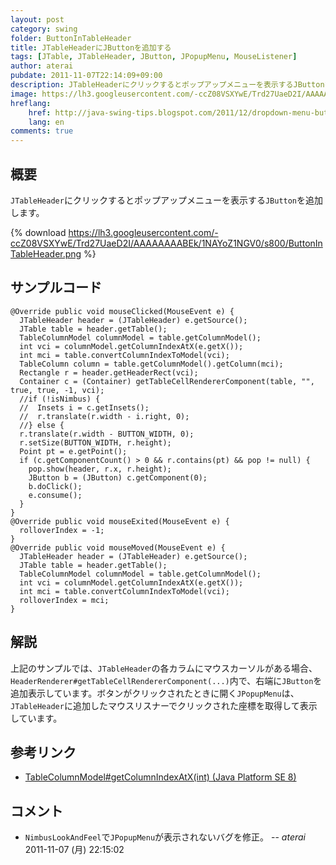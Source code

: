 ```yaml
---
layout: post
category: swing
folder: ButtonInTableHeader
title: JTableHeaderにJButtonを追加する
tags: [JTable, JTableHeader, JButton, JPopupMenu, MouseListener]
author: aterai
pubdate: 2011-11-07T22:14:09+09:00
description: JTableHeaderにクリックするとポップアップメニューを表示するJButtonを追加します。
image: https://lh3.googleusercontent.com/-ccZ08VSXYwE/Trd27UaeD2I/AAAAAAAABEk/1NAYoZ1NGV0/s800/ButtonInTableHeader.png
hreflang:
    href: http://java-swing-tips.blogspot.com/2011/12/dropdown-menu-button-in-jtableheader.html
    lang: en
comments: true
---
```

## 概要
`JTableHeader`にクリックするとポップアップメニューを表示する`JButton`を追加します。

{% download https://lh3.googleusercontent.com/-ccZ08VSXYwE/Trd27UaeD2I/AAAAAAAABEk/1NAYoZ1NGV0/s800/ButtonInTableHeader.png %}

## サンプルコード
<pre class="prettyprint"><code>@Override public void mouseClicked(MouseEvent e) {
  JTableHeader header = (JTableHeader) e.getSource();
  JTable table = header.getTable();
  TableColumnModel columnModel = table.getColumnModel();
  int vci = columnModel.getColumnIndexAtX(e.getX());
  int mci = table.convertColumnIndexToModel(vci);
  TableColumn column = table.getColumnModel().getColumn(mci);
  Rectangle r = header.getHeaderRect(vci);
  Container c = (Container) getTableCellRendererComponent(table, "", true, true, -1, vci);
  //if (!isNimbus) {
  //  Insets i = c.getInsets();
  //  r.translate(r.width - i.right, 0);
  //} else {
  r.translate(r.width - BUTTON_WIDTH, 0);
  r.setSize(BUTTON_WIDTH, r.height);
  Point pt = e.getPoint();
  if (c.getComponentCount() &gt; 0 &amp;&amp; r.contains(pt) &amp;&amp; pop != null) {
    pop.show(header, r.x, r.height);
    JButton b = (JButton) c.getComponent(0);
    b.doClick();
    e.consume();
  }
}
@Override public void mouseExited(MouseEvent e) {
  rolloverIndex = -1;
}
@Override public void mouseMoved(MouseEvent e) {
  JTableHeader header = (JTableHeader) e.getSource();
  JTable table = header.getTable();
  TableColumnModel columnModel = table.getColumnModel();
  int vci = columnModel.getColumnIndexAtX(e.getX());
  int mci = table.convertColumnIndexToModel(vci);
  rolloverIndex = mci;
}
</code></pre>

## 解説
上記のサンプルでは、`JTableHeader`の各カラムにマウスカーソルがある場合、`HeaderRenderer#getTableCellRendererComponent(...)`内で、右端に`JButton`を追加表示しています。ボタンがクリックされたときに開く`JPopupMenu`は、`JTableHeader`に追加したマウスリスナーでクリックされた座標を取得して表示しています。

## 参考リンク
- [TableColumnModel#getColumnIndexAtX(int) (Java Platform SE 8)](https://docs.oracle.com/javase/jp/8/docs/api/javax/swing/table/TableColumnModel.html#getColumnIndexAtX-int-)

<!-- dummy comment line for breaking list -->

## コメント
- `NimbusLookAndFeel`で`JPopupMenu`が表示されないバグを修正。 -- *aterai* 2011-11-07 (月) 22:15:02

<!-- dummy comment line for breaking list -->
